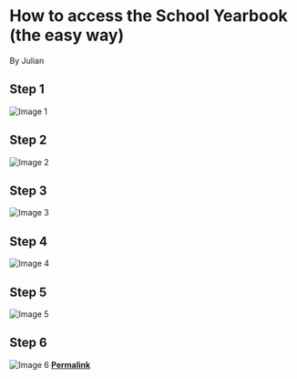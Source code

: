 # How to access the School Yearbook (the easy way)
By Julian

## Step 1

![Image 1](https://jib.tru.io/YearbookFix/1.png)

## Step 2

![Image 2](https://jib.tru.io/YearbookFix/2.png)

## Step 3

![Image 3](https://jib.tru.io/YearbookFix/3.png)

## Step 4

![Image 4](https://jib.tru.io/YearbookFix/4.png)

## Step 5

![Image 5](https://jib.tru.io/YearbookFix/5.png)

## Step 6

![Image 6](https://jib.tru.io/YearbookFix/6.png)
**[Permalink](https://jib.tru.io/YearbookFix/)**

